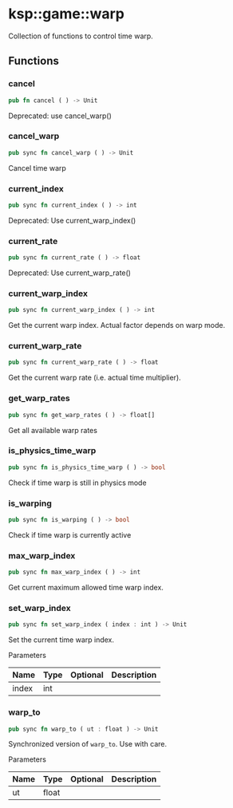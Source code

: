 # ksp::game::warp

Collection of functions to control time warp.


## Functions


### cancel

```rust
pub fn cancel ( ) -> Unit
```

Deprecated: use cancel_warp()


### cancel_warp

```rust
pub sync fn cancel_warp ( ) -> Unit
```

Cancel time warp


### current_index

```rust
pub sync fn current_index ( ) -> int
```

Deprecated: Use current_warp_index()


### current_rate

```rust
pub sync fn current_rate ( ) -> float
```

Deprecated: Use current_warp_rate()


### current_warp_index

```rust
pub sync fn current_warp_index ( ) -> int
```

Get the current warp index. Actual factor depends on warp mode.


### current_warp_rate

```rust
pub sync fn current_warp_rate ( ) -> float
```

Get the current warp rate (i.e. actual time multiplier).


### get_warp_rates

```rust
pub sync fn get_warp_rates ( ) -> float[]
```

Get all available warp rates


### is_physics_time_warp

```rust
pub sync fn is_physics_time_warp ( ) -> bool
```

Check if time warp is still in physics mode


### is_warping

```rust
pub sync fn is_warping ( ) -> bool
```

Check if time warp is currently active


### max_warp_index

```rust
pub sync fn max_warp_index ( ) -> int
```

Get current maximum allowed time warp index.


### set_warp_index

```rust
pub sync fn set_warp_index ( index : int ) -> Unit
```

Set the current time warp index.


Parameters

| Name  | Type | Optional | Description |
| ----- | ---- | -------- | ----------- |
| index | int  |          |             |


### warp_to

```rust
pub sync fn warp_to ( ut : float ) -> Unit
```

Synchronized version of `warp_to`. Use with care.


Parameters

| Name | Type  | Optional | Description |
| ---- | ----- | -------- | ----------- |
| ut   | float |          |             |


